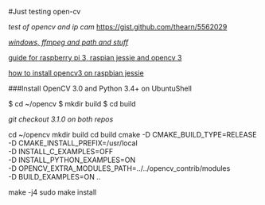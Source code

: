 #Just testing open-cv

*test of opencv and ip cam*
https://gist.github.com/thearn/5562029

[*windows, ffmpeg and path and stuff*](http://kronoskoders.logdown.com/posts/256664-installing-opencv-and-ffmpeg-on-windows)

[guide for raspberry pi 3, raspian jessie and opencv 3](http://www.pyimagesearch.com/2016/04/18/install-guide-raspberry-pi-3-raspbian-jessie-opencv-3/)

[how to install opencv3 on raspbian jessie](http://www.pyimagesearch.com/2015/10/26/how-to-install-opencv-3-on-raspbian-jessie/)

###Install OpenCV 3.0 and Python 3.4+ on UbuntuShell

$ cd ~/opencv
$ mkdir build
$ cd build

*git checkout 3.1.0 on both repos*

cd ~/opencv
mkdir build
cd build
cmake -D CMAKE_BUILD_TYPE=RELEASE \
	-D CMAKE_INSTALL_PREFIX=/usr/local \
	-D INSTALL_C_EXAMPLES=OFF \
	-D INSTALL_PYTHON_EXAMPLES=ON \
	-D OPENCV_EXTRA_MODULES_PATH=../../opencv_contrib/modules \
	-D BUILD_EXAMPLES=ON ..

make -j4
sudo make install